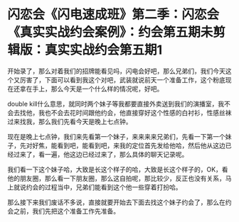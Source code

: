 # 闪恋会《闪电速成班》第二季：闪恋会《真实实战约会案例》：约会第五期未剪辑版：真实实战约会第五期1

开始录了，那么对着我们的招牌能看见吗，闪电会好吧，那么兄弟们，我们今天这个又厉害了，下面可以看到我这个对吧，武装就说前天一个准备工作，这个粉底现在还拿在手上，那么今天是一个什么样的情况呢，好吧。

double kill什么意思，就同时两个妹子等我都要直接外卖送到我们的演播室，我不会去找他，我也不会去花时间跟他约会，他直接穿好这个性感的白衬衫，性感丝袜过来找我，那么我们先看今天是晚上七点钟。

现在是晚上七点钟，我们来先看第一个妹子，来来来来兄弟们，先看一下第一个妹子，先对好焦，能看到吧，能看到吧，来我的定位首先发给他哈，然后他从这边已经过来了，看一遍，他这边已经过来了，那么具体的聊天记录呢。

我们看一下这个妹子哈，大致是长这个样子的哈，大致是长这个样子的，OK，看他的朋友圈，那么看一下朋友圈，那么这自拍呢，那比较少，反正也没有关系，马上就说约会的过程当中，兄弟们能看到这个他一些穿着打扮哈。

那么接下来我们废话不多说，直接就要开始去下面去找这个妹子约会了，那么在约会之前，我们先把这个准备工作先准备。

